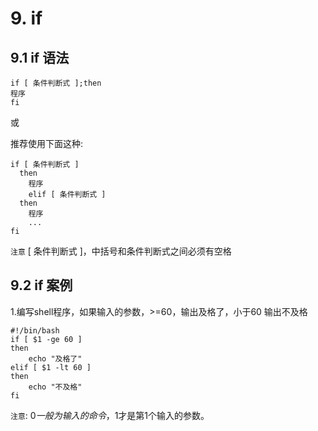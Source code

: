 # 9. if

## 9.1 if 语法

```shell
if [ 条件判断式 ];then
程序
fi
```
或

推荐使用下面这种:

```shell
if [ 条件判断式 ]
  then
    程序
    elif [ 条件判断式 ]
  then
    程序
    ...
fi
```

`注意` [ 条件判断式 ]，中括号和条件判断式之间必须有空格


## 9.2 if 案例
1.编写shell程序，如果输入的参数，>=60，输出及格了，小于60 输出不及格
```
#!/bin/bash
if [ $1 -ge 60 ]
then
	echo "及格了"
elif [ $1 -lt 60 ]
then
	echo "不及格"
fi
```

`注意`: $0一般为输入的命令，$1才是第1个输入的参数。